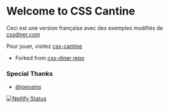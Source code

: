 # Welcome to CSS Cantine

Ceci est une version française avec des exemples modifiés de [cssdiner.com](http://cssdiner.com/)

Pour jouer, visitez [css-cantine](https://css-cantine.netlify.app)

- Forked from [css-diner repo](https://github.com/flukeout/css-diner/)

### Special Thanks

- [@joevains](https://twitter.com/joevains)

[![Netlify Status](https://api.netlify.com/api/v1/badges/1bb2aead-82b9-4db2-ba0b-394fda59c55e/deploy-status)](https://app.netlify.com/sites/css-cantine/deploys)
